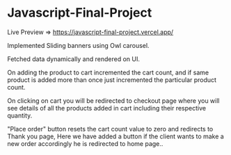 # Javascript-Final-Project

Live Preview => https://javascript-final-project.vercel.app/

Implemented Sliding banners using Owl carousel.

Fetched data dynamically and rendered on UI.

On adding the product to cart incremented the cart count, and if same product is added more than once just incremented the particular product count.

On clicking on cart you will be redirected to checkout page where you will see details of all the products added in cart including their respective quantity.

"Place order" button resets the cart count value to zero and redirects to Thank you page, Here we have added a button if the client wants to make a new order accordingly he is redirected to home page..
